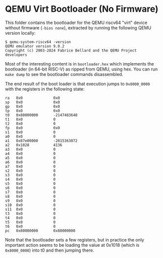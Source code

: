 # QEMU Virt Bootloader (No Firmware)

This folder contains the bootloader for the QEMU riscv64 "virt" device without firmware (`-bios none`), extracted by running
the following QEMU version locally:

```console
$ qemu-system-riscv64 -version
QEMU emulator version 9.0.2
Copyright (c) 2003-2024 Fabrice Bellard and the QEMU Project developers
```

Most of the interesting content is in `bootloader.hex` which implements the bootloader (in 64-bit RISC-V) as ripped from QEMU, using
hex. You can run `make dump` to see the bootloader commands disassembled.

The end result of the boot loader is that execution jumps to `0x8000_0000` with the registers in the following state:

```text
ra   0x0              0x0
sp   0x0              0x0
gp   0x0              0x0
tp   0x0              0x0
t0   0x80000000       -2147483648
t1   0x0              0
t2   0x0              0
fp   0x0              0x0
s1   0x0              0
a0   0x0              0
a1   0x87e00000       -2015363072
a2   0x1028           4136
a3   0x0              0
a4   0x0              0
a5   0x0              0
a6   0x0              0
a7   0x0              0
s2   0x0              0
s3   0x0              0
s4   0x0              0
s5   0x0              0
s6   0x0              0
s7   0x0              0
s8   0x0              0
s9   0x0              0
s10  0x0              0
s11  0x0              0
t3   0x0              0
t4   0x0              0
t5   0x0              0
t6   0x0              0
pc   0x80000000       0x80000000
```

Note that the bootloader sets a few registers, but in practice the only important action seems to be loading the
value at 0x1018 (which is `0x8000_0000`) into t0 and then jumping there.
